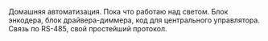 Домашняя автоматизация. Пока что работаю над светом. 
Блок энкодера, блок драйвера-диммера, код для центрального управлятора. 
Связь по RS-485, свой простейший протокол.